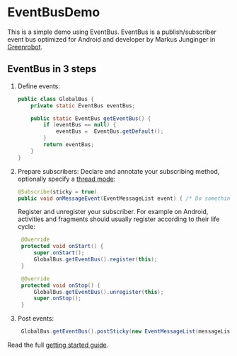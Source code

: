 # EventBusDemo
This is a simple demo using EventBus. EventBus is a publish/subscriber event bus optimized for Android and developer by Markus Junginger in [Greenrobot](https://github.com/greenrobot/EventBus).

EventBus in 3 steps
--------------------
1. Define events:

    ```java  
    public class GlobalBus {
        private static EventBus eventBus;

        public static EventBus getEventBus() {
            if (eventBus == null) {
                eventBus =  EventBus.getDefault();
            }
            return eventBus;
        }
    }
    ```

2. Prepare subscribers:
    Declare and annotate your subscribing method, optionally specify a [thread mode](http://greenrobot.org/eventbus/documentation/delivery-threads-threadmode/):  

    ```java
    @Subscribe(sticky = true)
    public void onMessageEvent(EventMessageList event) { /* Do something */ }
    ```
    Register and unregister your subscriber. For example on Android, activities and fragments should usually register according to their life cycle:

   ```java
    @Override
    protected void onStart() {
        super.onStart();
        GlobalBus.getEventBus().register(this);
    }

    @Override
    protected void onStop() {
        GlobalBus.getEventBus().unregister(this);
        super.onStop();
    }
    ```

3. Post events:

   ```java
    GlobalBus.getEventBus().postSticky(new EventMessageList(messageList));
    ```
    

Read the full [getting started guide](http://greenrobot.org/eventbus/documentation/how-to-get-started/).



